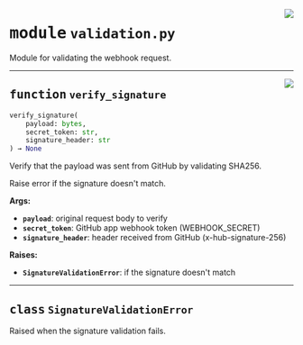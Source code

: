 <!-- markdownlint-disable -->

<a href="../src/validation.py#L0"><img align="right" style="float:right;" src="https://img.shields.io/badge/-source-cccccc?style=flat-square"></a>

# <kbd>module</kbd> `validation.py`
Module for validating the webhook request. 


---

<a href="../src/validation.py#L14"><img align="right" style="float:right;" src="https://img.shields.io/badge/-source-cccccc?style=flat-square"></a>

## <kbd>function</kbd> `verify_signature`

```python
verify_signature(
    payload: bytes,
    secret_token: str,
    signature_header: str
) → None
```

Verify that the payload was sent from GitHub by validating SHA256. 

Raise error if the signature doesn't match. 



**Args:**
 
 - <b>`payload`</b>:  original request body to verify 
 - <b>`secret_token`</b>:  GitHub app webhook token (WEBHOOK_SECRET) 
 - <b>`signature_header`</b>:  header received from GitHub (x-hub-signature-256) 



**Raises:**
 
 - <b>`SignatureValidationError`</b>:  if the signature doesn't match 


---

## <kbd>class</kbd> `SignatureValidationError`
Raised when the signature validation fails. 





